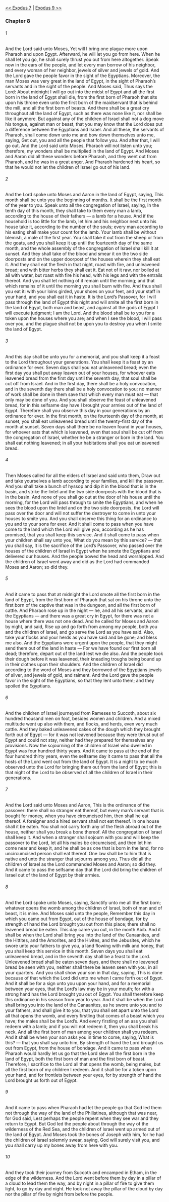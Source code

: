 [<< Exodus 7](Exodus%207.md)  |  [Exodus 9 >>](Exodus%209.md)

### Chapter 8
###### 1
And the Lord said unto Moses, Yet will I bring one plague more upon Pharaoh and upon Egypt. Afterward, he will let you go from here. When he shall let you go, he shall surely thrust you out from here altogether. Speak now in the ears of the people, and let every man borrow of his neighbor, and every woman of her neighbor, jewels of silver and jewels of gold. And the Lord gave the people favor in the sight of the Egyptians. Moreover, the man Moses was very great in the land of Egypt, in the sight of Pharaoh’s servants and in the sight of the people. And Moses said, Thus says the Lord: About midnight I will go out into the midst of Egypt and all the first born in the land of Egypt shall die, from the first born of Pharaoh that sits upon his throne even unto the first born of the maidservant that is behind the mill, and all the first born of beasts. And there shall be a great cry throughout all the land of Egypt, such as there was none like it, nor shall be like it anymore. But against any of the children of Israel shall not a dog move his tongue, against man or beast, that you may know that the Lord does put a difference between the Egyptians and Israel. And all these, the servants of Pharaoh, shall come down unto me and bow down themselves unto me, saying, Get out, you and all the people that follow you. And after that, I will go out. And the Lord said unto Moses, Pharaoh will not listen unto you; therefore, my wonders shall be multiplied in the land of Egypt. And Moses and Aaron did all these wonders before Pharaoh, and they went out from Pharaoh, and he was in a great anger. And Pharaoh hardened his heart, so that he would not let the children of Israel go out of his land.

###### 2
And the Lord spoke unto Moses and Aaron in the land of Egypt, saying, This month shall be unto you the beginning of months. It shall be the first month of the year to you. Speak unto all the congregation of Israel, saying, In the tenth day of this month, they shall take to them every man a lamb, according to the house of their fathers — a lamb for a house. And if the household is too little for the lamb, let him and his neighbor next unto his house take it, according to the number of the souls; every man according to his eating shall make your count for the lamb. Your lamb shall be without blemish, a male of the first year. You shall take it out from the sheep or from the goats, and you shall keep it up until the fourteenth day of the same month, and the whole assembly of the congregation of Israel shall kill it at sunset. And they shall take of the blood and smear it on the two side doorposts and on the upper doorpost of the houses wherein they shall eat it. And they shall eat the flesh in that night, roast with fire, and unleavened bread; and with bitter herbs they shall eat it. Eat not of it raw, nor boiled at all with water, but roast with fire his head, with his legs and with the entrails thereof. And you shall let nothing of it remain until the morning; and that which remains of it until the morning you shall burn with fire. And thus shall you eat it: with your loins girded, your shoes on your feet, and your staff in your hand, and you shall eat it in haste. It is the Lord’s Passover, for I will pass through the land of Egypt this night and will smite all the first born in the land of Egypt, both man and beast, and against all the gods of Egypt I will execute judgment; I am the Lord. And the blood shall be to you for a token upon the houses where you are; and when I see the blood, I will pass over you, and the plague shall not be upon you to destroy you when I smite the land of Egypt.

###### 3
And this day shall be unto you for a memorial, and you shall keep it a feast to the Lord throughout your generations. You shall keep it a feast by an ordinance for ever. Seven days shall you eat unleavened bread; even the first day you shall put away leaven out of your houses, for whoever eats leavened bread from the first day until the seventh day, that soul shall be cut off from Israel. And in the first day, there shall be a holy convocation, and in the seventh day there shall be a holy convocation to you; no manner of work shall be done in them save that which every man must eat — that only may be done of you. And you shall observe the feast of unleavened bread, for in this selfsame day have I brought your armies out of the land of Egypt. Therefore shall you observe this day in your generations by an ordinance for ever. In the first month, on the fourteenth day of the month, at sunset, you shall eat unleavened bread until the twenty-first day of the month at sunset. Seven days shall there be no leaven found in your houses, for whoever eats that which is leavened, even that soul shall be cut off from the congregation of Israel, whether he be a stranger or born in the land. You shall eat nothing leavened; in all your habitations shall you eat unleavened bread.

###### 4
Then Moses called for all the elders of Israel and said unto them, Draw out and take yourselves a lamb according to your families, and kill the passover. And you shall take a bunch of hyssop and dip it in the blood that is in the basin, and strike the lintel and the two side doorposts with the blood that is in the basin. And none of you shall go out at the door of his house until the morning, for the Lord will pass through to smite the Egyptians, and when he sees the blood upon the lintel and on the two side doorposts, the Lord will pass over the door and will not suffer the destroyer to come in unto your houses to smite you. And you shall observe this thing for an ordinance to you and to your sons for ever. And it shall come to pass when you have come to the land which the Lord will give you, according as he has promised, that you shall keep this service. And it shall come to pass when your children shall say unto you, What do you mean by this service? — that you shall say, It is the sacrifice of the Lord’s Passover, who passed over the houses of the children of Israel in Egypt when he smote the Egyptians and delivered our houses. And the people bowed the head and worshipped. And the children of Israel went away and did as the Lord had commanded Moses and Aaron; so did they.

###### 5
And it came to pass that at midnight the Lord smote all the first born in the land of Egypt, from the first born of Pharaoh that sat on his throne unto the first born of the captive that was in the dungeon, and all the first born of cattle. And Pharaoh rose up in the night — he, and all his servants, and all the Egyptians — and there was a great cry in Egypt, for there was not a house where there was not one dead. And he called for Moses and Aaron by night, and said, Rise up and go forth from among my people, both you and the children of Israel, and go serve the Lord as you have said. Also, take your flocks and your herds as you have said and be gone; and bless me also. And the Egyptians were urgent upon the people, that they might send them out of the land in haste — For we have found our first born all dead; therefore, depart out of the land lest we die also. And the people took their dough before it was leavened, their kneading troughs being bound up in their clothes upon their shoulders. And the children of Israel did according to the word of Moses and they borrowed of the Egyptians jewels of silver, and jewels of gold, and raiment. And the Lord gave the people favor in the sight of the Egyptians, so that they lent unto them; and they spoiled the Egyptians.

###### 6
And the children of Israel journeyed from Rameses to Succoth, about six hundred thousand men on foot, besides women and children. And a mixed multitude went up also with them, and flocks, and herds, even very much cattle. And they baked unleavened cakes of the dough which they brought forth out of Egypt — for it was not leavened because they were thrust out of Egypt and could not stay, neither had they prepared for themselves any provisions. Now the sojourning of the children of Israel who dwelled in Egypt was four hundred thirty years. And it came to pass at the end of the four hundred thirty years, even the selfsame day it came to pass that all the hosts of the Lord went out from the land of Egypt. It is a night to be much observed unto the Lord for bringing them out from the land of Egypt; this is that night of the Lord to be observed of all the children of Israel in their generations.

###### 7
And the Lord said unto Moses and Aaron, This is the ordinance of the passover: there shall no stranger eat thereof, but every man’s servant that is bought for money, when you have circumcised him, then shall he eat thereof. A foreigner and a hired servant shall not eat thereof. In one house shall it be eaten. You shall not carry forth any of the flesh abroad out of the house, neither shall you break a bone thereof. All the congregation of Israel shall keep it. And when a stranger shall sojourn with you and will keep the passover to the Lord, let all his males be circumcised, and then let him come near and keep it, and he shall be as one that is born in the land, for no uncircumcised person shall eat thereof. One law shall be to him that is native and unto the stranger that sojourns among you. Thus did all the children of Israel as the Lord commanded Moses and Aaron; so did they. And it came to pass the selfsame day that the Lord did bring the children of Israel out of the land of Egypt by their armies.

###### 8
And the Lord spoke unto Moses, saying, Sanctify unto me all the first born; whatever opens the womb among the children of Israel, both of man and of beast, it is mine. And Moses said unto the people, Remember this day in which you came out from Egypt, out of the house of bondage, for by strength of hand the Lord brought you out from this place; there shall no leavened bread be eaten. This day came you out, in the month Abib. And it shall be when the Lord shall bring you into the land of the Canaanites, and the Hittites, and the Amorites, and the Hivites, and the Jebusites, which he swore unto your fathers to give you, a land flowing with milk and honey, that you shall keep this service in this month. Seven days you shall eat unleavened bread, and in the seventh day shall be a feast to the Lord. Unleavened bread shall be eaten seven days, and there shall no leavened bread be seen with you, neither shall there be leaven seen with you, in all your quarters. And you shall show your son in that day, saying, This is done because of that which the Lord did unto me when I came forth out of Egypt. And it shall be for a sign unto you upon your hand, and for a memorial between your eyes, that the Lord’s law may be in your mouth; for with a strong hand has the Lord brought you out of Egypt. You shall therefore keep this ordinance in his season from year to year. And it shall be when the Lord shall bring you into the land of the Canaanites, as he swore unto you and to your fathers, and shall give it to you, that you shall set apart unto the Lord all that opens the womb, and every firstling that comes of a beast which you have; the males shall be the Lord’s. And every firstling of an ass you shall redeem with a lamb; and if you will not redeem it, then you shall break his neck. And all the first born of man among your children shall you redeem. And it shall be when your son asks you in time to come, saying, What is this? — that you shall say unto him, By strength of hand the Lord brought us out from Egypt, from the house of bondage. And it came to pass when Pharaoh would hardly let us go that the Lord slew all the first born in the land of Egypt, both the first born of man and the first born of beast. Therefore, I sacrifice to the Lord all that opens the womb, being males, but all the first born of my children I redeem. And it shall be for a token upon your hand, and for frontlets between your eyes, for by strength of hand the Lord brought us forth out of Egypt.

###### 9
And it came to pass when Pharaoh had let the people go that God led them not through the way of the land of the Philistines, although that was near, for God said, Lest perhaps the people repent when they see war and they return to Egypt. But God led the people about through the way of the wilderness of the Red Sea, and the children of Israel went up armed out of the land of Egypt. And Moses took the bones of Joseph with him, for he had the children of Israel solemnly swear, saying, God will surely visit you, and you shall carry up my bones away from here with you.

###### 10
And they took their journey from Succoth and encamped in Etham, in the edge of the wilderness. And the Lord went before them by day in a pillar of a cloud to lead them the way, and by night in a pillar of fire to give them light, to go by day and night. He took not away the pillar of the cloud by day nor the pillar of fire by night from before the people.